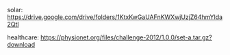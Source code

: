 solar: https://drive.google.com/drive/folders/1KtxKwGaUAFnKWXwjUzjZ64hmYlda2Qtl

healthcare: https://physionet.org/files/challenge-2012/1.0.0/set-a.tar.gz?download
